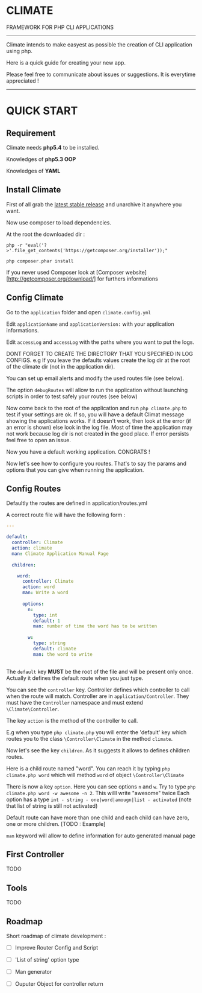 CLIMATE
==========
FRAMEWORK FOR PHP CLI APPLICATIONS

----------


Climate intends to make easyest as possible the creation of CLI application using php.


Here is a quick guide for creating your new app.

Please feel free to communicate about issues or suggestions. It is everytime appreciated !

-----------------

QUICK START
======

Requirement
-----

Climate needs **php5.4** to be installed.

Knowledges of **php5.3 OOP**

Knowledges of **YAML**

Install Climate
-----

First of all grab the [latest stable release][1]   and unarchive it anywhere you want. 



Now use composer to load dependencies.

At the root the downloaded dir : 

``` 
php -r "eval('?>'.file_get_contents('https://getcomposer.org/installer'));" 

php composer.phar install
```

If you never used Composer look at [Composer website][http://getcomposer.org/download/] for furthers informations


Config Climate
-----------------

Go to the  ``` application ``` folder and open ``` climate.config.yml ``` 


Edit  ``` applicationName ``` and ``` applicationVersion: ``` with your application informations.


Edit  ``` accessLog ``` and ``` accessLog ``` with the paths where you want to put the logs.

DONT FORGET TO CREATE THE DIRECTORY THAT YOU SPECIFIED IN LOG CONFIGS. 
e.g If you leave the defaults values create the log dir at the root of the climate dir (not in the application dir).


You can set up email alerts and modify the used routes file (see below).

The option ``` debugRoutes ``` will allow to run the application without launching scripts in order to test safely your routes (see below)


Now come back to the root of the application and run ``` php climate.php ``` to test if your settings are ok. If so, you will have a default Climat message showing the applications works.
If it doesn't work, then look at the error (if an error is shown) else look in the log file. Most of time the application may not work because log dir is not created in the good place. If error persists feel free to open an issue.


Now you have a default working application. CONGRATS !



Now let's see how to configure you routes. That's to say the params and options that you can give when running the application.


Config Routes
-----------------

Defaultly the routes are defined in application/routes.yml

A correct route file will have the following form :

```yaml
---

default:
  controller: Climate
  action: climate
  man: Climate Application Manual Page
  
  children:

    word:
      controller: Climate
      action: word
      man: Write a word
      
      options:
        n:
          type: int
          default: 1
          man: number of time the word has to be written
          
        w:
          type: string
          default: climate
          man: the word to write
          

```

The ```default``` key **MUST** be the root of the file and will be present only once. 
Actually it defines the default route when you just type.  

You can see the ``` controller ``` key. Controller defines which controller to call when the route will match.
Controller are in ``` application/Controller ```. They must have the ``` Controller ``` namespace and must extend  ``` \Climate\Controller ```.


The key ``` action ``` is the method of the controller to call.

E.g when you type ``` php climate.php ``` you will enter the 'default' key which routes you to the class ```\Controller\Climate``` in the method ```climate```.



Now let's see the key ``` children ```. As it suggests it allows to defines children routes. 

Here is a child route named "word". You can reach it by typing ``` php climate.php word ``` which will method ``` word ``` of object ``` \Controller\Climate ```

There is now a key ``` option ```. Here you can see options ```n``` and ```w```. Try to type ``` php climate.php word -w awesome -n 2 ```. This willl write "awesome" twice
Each option has a type ``` int - string - one|word|amougn|list - activated ``` (note that list of string is still not activated)

Default route can have more than one child and each child can have zero, one or more children. [TODO : Example]

``` man ``` keyword will allow to define information for auto generated manual page

First Controller
-------------  

TODO

  

Tools  
-------------

TODO



Roadmap
-------------

Short roadmap of climate development :

 - [ ] Improve Router Config and Script
 - [ ] 'List of string' option type
 - [ ] Man generator
 - [ ] Ouputer Object for controller return





[1]: https://github.com/SneakyBobito/climate/archive/v0.1.0-alpha.zip
